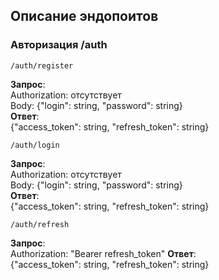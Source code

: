 ## Описание эндопоитов

### Авторизация /auth

```
/auth/register
```
**Запрос**:\
Authorization: отсутствует \
Body: {"login": string, "password": string}\
**Ответ**: \
{"access_token": string, "refresh_token": string}

```
/auth/login
```
**Запрос**:\
Authorization: отсутствует \
Body: {"login": string, "password": string}\
**Ответ**: \
{"access_token": string, "refresh_token": string}

```
/auth/refresh
```
**Запрос**:\
Authorization: "Bearer refresh_token"
**Ответ**: \
{"access_token": string, "refresh_token": string}



